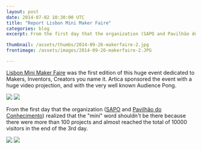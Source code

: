 ```yaml
---
layout: post
date: 2014-07-02 10:30:00 UTC
title: "Report Lisbon Mini Maker Faire"
categories: blog
excerpt: From the first day that the organization (SAPO and Pavilhão do Conhecimento) realized that the "mini" word shouldn't be there because there were more than 100 projects and almost reached the total of 10000 visitors in the end of the 3rd day.

thumbnail: /assets/thumbs/2014-09-26-makerfaire-2.jpg
frontimage: /assets/images/2014-09-26-makerfaire-2.JPG

---
```

<a href="http://makerfairelisbon.com/pt/">Lisbon Mini Maker Faire</a> was the first edition of this huge event dedicated to Makers, Inventors, Creators you name it.
Artica sponsored the event with a huge video projection, and with the very well known Audience Pong.

<img class="postimage" src="/assets/images/2014-09-26-makerfaire-2.JPG"/>

<img class="postimage" src="/assets/images/2014-09-26-makerfaire-3.JPG"/>

From the first day that the organization (<a href="http://www.sapo.pt/">SAPO</a> and <a href="http://www.pavconhecimento.pt/home/">Pavilhão do Conhecimento</a>) realized that the "mini" word shouldn't be there because there were more than 100 projects and almost reached the total of 10000 visitors in the end of the 3rd day.

<img class="postimage" src="/assets/images/2014-09-26-makerfaire-4.JPG"/>

<img class="postimage" src="/assets/images/2014-09-26-makerfaire-5.JPG"/>

 
